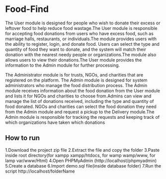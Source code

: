 # Food-Find

The User module is designed for people who wish to donate their excess or leftover food to help reduce food wastage.The User module is responsible for accepting food donations from users who have excess food, such as marriage halls, restaurants, or individuals.The module provides users with the ability to register, login, and donate food. Users can select the type and quantity of food they want to donate, and the system will match their donation with the nearest needy people or organizations.The module also allows users to view their donations.The User module provides the information to the Admin module for further processing.


The Administrator module is for trusts, NGOs, and charities that are registered on the platform. The Admin module is designed for system administrators who manage the food distribution process. The Admin module receives information about the food donation from the User module and lists it for NGOs and charities to choose from.Admins can view and manage the list of donations received, including the type and quantity of food donated. NGOs and charities can select the food donation they need from the Admin module and request a pickup to the Delivery module.The Admin module is responsible for tracking the requests and keeping track of which organizations have taken which donations

## How to run
1.Download the project zip file
2.Extract the file and copy the folder
3.Paste inside root directory(for xampp xampp/htdocs, for wamp wamp/www, for lamp var/www/Html)
4.Open PHPMyAdmin (http://localhost/phpmyadmin)
5.Create a database
6.Import demo.sql file(inside database folder)
7.Run the script http://localhost/folderName

